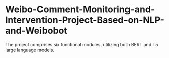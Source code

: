 # Weibo-Comment-Monitoring-and-Intervention-Project-Based-on-NLP-and-Weibobot
The project comprises six functional modules, utilizing both BERT and T5 large language models.
